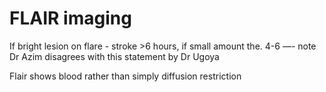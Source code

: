 # FLAIR imaging
If bright lesion on flare - stroke >6 hours, if  small amount the. 4-6
   —- note Dr Azim disagrees with this statement by Dr Ugoya

Flair shows blood rather than simply diffusion restriction

<!-- {BearID:67AE6D4C-156B-4DEA-9295-77A7CAECD854-3674-000002AAD3B2E8CD} -->

